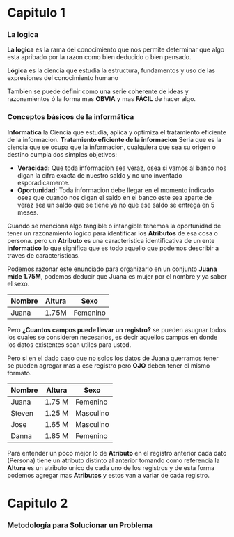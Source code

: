 # Capitulo 1

### La logica

**La logica** es la rama del conocimiento que nos permite determinar que algo esta apribado por la razon como bien deducido o bien pensado.

**Lógica** es la ciencia que estudia la estructura, fundamentos y uso de las expresiones del conocimiento humano

Tambien se puede definir como una serie coherente de ideas y razonamientos ó la forma mas **OBVIA** y mas **FÁCIL** de hacer algo.

### Conceptos básicos de la informática

**Informatica** la Ciencia que estudia, aplica y optimiza el tratamiento eficiente de la informacion.
**Tratamiento eficiente de la informacion** Seria que es la ciencia que se ocupa que la informacion, cualquiera que sea su origen o destino cumpla dos simples objetivos:

- **Veracidad:** Que toda informacion sea veraz, osea si vamos al banco nos digan la cifra exacta de nuestro saldo y no uno inventado esporadicamente.
- **Oportunidad:** Toda informacion debe llegar en el momento indicado osea que cuando nos digan el saldo en el banco este sea aparte de veraz sea un saldo que se tiene ya no que ese saldo se entrega en 5 meses.

Cuando se menciona algo tangible o intangible tenemos la oportunidad de tener un razonamiento logico para identificar los **Atributos** de esa cosa o persona. pero un **Atributo** es una caracteristica identificativa de un ente **informatico** lo que significa que es todo aquello que podemos describir a traves de caracteristicas.

Podemos razonar este enunciado para organizarlo en un conjunto **Juana mide 1.75M**, podemos deducir que Juana es mujer por el nombre y ya saber el sexo.

| **Nombre** | **Altura** | **Sexo** |
| ---------- | ---------- | -------- |
| Juana      | 1.75M      | Femenino |

Pero **¿Cuantos campos puede llevar un registro?** se pueden asugnar todos los cuales se consideren necesarios, es decir aquellos campos en donde los datos existentes sean utiles para usted.

Pero si en el dado caso que no solos los datos de Juana querramos tener se pueden agregar mas a ese registro pero **OJO** deben tener el mismo formato.

| **Nombre** | **Altura** | **Sexo**  |
| ---------- | ---------- | --------- |
| Juana      | 1.75 M     | Femenino  |
| Steven     | 1.25 M     | Masculino |
| Jose       | 1.65 M     | Masculino |
| Danna      | 1.85 M     | Femenino  |

Para entender un poco mejor lo de **Atributo** en el registro anterior cada dato (Persona) tiene un atributo distinto al anterior tomando como referencia la **Altura** es un atributo unico de cada uno de los registros y de esta forma podemos agregar mas **Atributos** y estos van a variar de cada registro.

# Capitulo 2

### Metodología para Solucionar un Problema 
